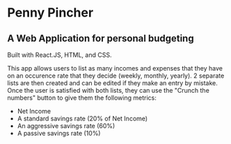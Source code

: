 # Penny Pincher

## A Web Application for personal budgeting

Built with React.JS, HTML, and CSS.

This app allows users to list as many incomes and expenses that they have on an occurence rate that they decide (weekly, monthly, yearly). 2 separate lists are then created and can be edited if they make an entry by mistake. Once the user is satisfied with both lists, they can use the "Crunch the numbers" button to give them the following metrics: 

- Net Income
- A standard savings rate (20% of Net Income)
- An aggressive savings rate (60%)
- A passive savings rate (10%)



